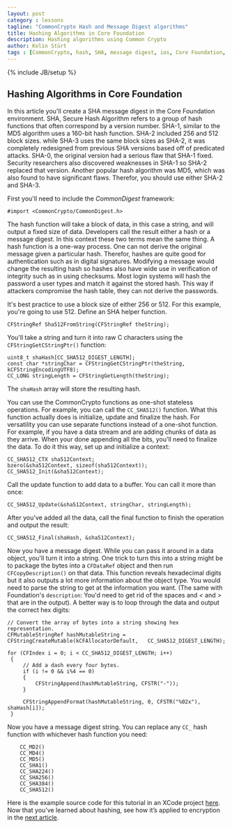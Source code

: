 ```yaml
---
layout: post
category : lessons
tagline: "CommonCrypto Hash and Message Digest algorithms"
title: Hashing Algorithms in Core Foundation
description: Hashing algorithms using Common Crypto
author: Kolin Stürt
tags : [CommonCrypto, hash, SHA, message digest, ios, Core Foundation, tutorial]
---
```

{% include JB/setup %}

## Hashing Algorithms in Core Foundation

In this article you'll create a SHA message digest in the Core Foundation environment. SHA, Secure Hash Algorithm refers to a group of hash functions that often correspond by a version number. SHA-1, similar to the MD5 algorithm uses a 160-bit hash function. SHA-2 included 256 and 512 block sizes. while SHA-3 uses the same block sizes as SHA-2, it was completely redesigned from previous SHA versions based off of predicated attacks. SHA-0, the original version had a serious flaw that SHA-1 fixed. Security researchers also discovered weaknesses in SHA-1 so SHA-2 replaced that version. Another popular hash algorithm was MD5, which was also found to have significant flaws. Therefor, you should use either SHA-2 and SHA-3.

First you'll need to include the *CommonDigest* framework:

	#import <CommonCrypto/CommonDigest.h>

The hash function will take a block of data, in this case a string, and will output a fixed size of data. Developers call the result either a hash or a message digest. In this context these two terms mean the same thing. A hash function is a one-way process. One can not derive the original message given a particular hash. Therefor, hashes are quite good for authentication such as in digital signatures. Modifying a message would change the resulting hash so hashes also have wide use in verification of integrity such as in using checksums. Most login systems will hash the password a user types and match it against the stored hash. This way if attackers compromise the hash table, they can not derive the passwords.

It's best practice to use a block size of either 256 or 512. For this example, you're going to use 512. Define an SHA helper function. 

	CFStringRef Sha512FromString(CFStringRef theString);
	
	
You'll take a string and turn it into raw C characters using the `CFStringGetCStringPtr()` function: 

    uint8_t shaHash[CC_SHA512_DIGEST_LENGTH];
    const char *stringChar = CFStringGetCStringPtr(theString, kCFStringEncodingUTF8);
    CC_LONG stringLength = CFStringGetLength(theString);

The `shaHash` array will store the resulting hash. 

You can use the CommonCrypto functions as one-shot stateless operations. For example, you can call the `CC_SHA512()` function. What this function actually does is initialize, update and finalize the hash. For versatility you can use separate functions instead of a one-shot function. For example, if you have a data stream and are adding chunks of data as they arrive. When your done appending all the bits, you'll need to finalize the data. To do it this way, set up and initialize a context:

	CC_SHA512_CTX sha512Context;
    bzero(&sha512Context, sizeof(sha512Context));
	CC_SHA512_Init(&sha512Context);

Call the update function to add data to a buffer. You can call it more than once:
	
	CC_SHA512_Update(&sha512Context, stringChar, stringLength);
	
After you've added all the data, call the final function to finish the operation and output the result:

	CC_SHA512_Final(shaHash, &sha512Context);


Now you have a message digest. While you can pass it around in a data object, you'll turn it into a string. One trick to turn this into a string might be to package the bytes into a `CFDataRef` object and then run `CFCopyDescription()` on that data. This function reveals hexadecimal digits but it also outputs a lot more information about the object type. You would need to parse the string to get at the information you want. (The same with Foundation's `description`: You'd need to get rid of the spaces and *<* and *>* that are in the output). A better way is to loop through the data and output the correct hex digits:

	// Convert the array of bytes into a string showing hex representation.
	CFMutableStringRef hashMutableString = CFStringCreateMutable(kCFAllocatorDefault, 	CC_SHA512_DIGEST_LENGTH);
	 
	for (CFIndex i = 0; i < CC_SHA512_DIGEST_LENGTH; i++)
	 {
	     // Add a dash every four bytes.
	     if (i != 0 && i%4 == 0)
	     {
	         CFStringAppend(hashMutableString, CFSTR("-"));
	     }
	     
	     CFStringAppendFormat(hashMutableString, 0, CFSTR("%02x"), shaHash[i]);
	 }
	 
Now you have a message digest string. You can replace any `CC_` hash function with whichever hash function you need:
	 	
	 	CC_MD2()
	 	CC_MD4()
		CC_MD5()
		CC_SHA1()
		CC_SHA224()
		CC_SHA256()
		CC_SHA384()
		CC_SHA512()
		
Here is the example source code for this tutorial in an XCode project [here](https://github.com/CollinBStuart/MessageDigest). Now that you’ve learned about hashing, see how it’s applied to encryption in the [next article](https://kolinsturt.github.io/lessons/2014/01/01/common_crypto).
